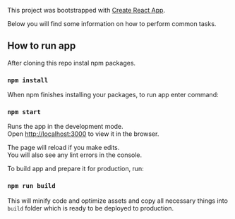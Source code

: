 This project was bootstrapped with [Create React App](https://github.com/facebookincubator/create-react-app).

Below you will find some information on how to perform common tasks.<br>

## How to run app

After cloning this repo instal npm packages.
 
### `npm install`

When npm finishes installing your packages, to run app
enter command:

### `npm start`

Runs the app in the development mode.<br>
Open [http://localhost:3000](http://localhost:3000) to view it in the browser.

The page will reload if you make edits.<br>
You will also see any lint errors in the console.

To build app and prepare it for production, run:

### `npm run build`

This will minify code and optimize assets and copy all 
necessary things into `build` folder which is ready to be 
deployed to production.
